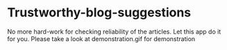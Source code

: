# Trustworthy-blog-suggestions
No more hard-work for checking reliability of the articles. Let this app do it for you.
Please take a look at demonstration.gif for demonstration
